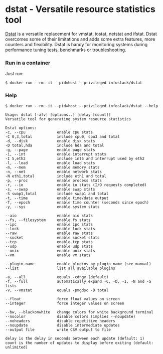 dstat - Versatile resource statistics tool
==========================================

[Dstat](http://dag.wiee.rs/home-made/dstat/) is a versatile replacement
for vmstat, iostat, netstat and ifstat. Dstat overcomes some of their
limitations and adds some extra features, more counters and flexibility.
Dstat is handy for monitoring systems during performance tuning tests,
benchmarks or troubleshooting.

### Run in a container

Just run:
```
$ docker run --rm -it --pid=host --privileged infoslack/dstat
```

### Help

```
$ docker run --rm -it --pid=host --privileged infoslack/dstat --help

Usage: dstat [-afv] [options..] [delay [count]]
Versatile tool for generating system resource statistics

Dstat options:
-c, --cpu              enable cpu stats
-C 0,3,total           include cpu0, cpu3 and total
-d, --disk             enable disk stats
-D total,hda           include hda and total
-g, --page             enable page stats
-i, --int              enable interrupt stats
-I 5,eth2              include int5 and interrupt used by eth2
-l, --load             enable load stats
-m, --mem              enable memory stats
-n, --net              enable network stats
-N eth1,total          include eth1 and total
-p, --proc             enable process stats
-r, --io               enable io stats (I/O requests completed)
-s, --swap             enable swap stats
-S swap1,total         include swap1 and total
-t, --time             enable time/date output
-T, --epoch            enable time counter (seconds since epoch)
-y, --sys              enable system stats

--aio                  enable aio stats
--fs, --filesystem     enable fs stats
--ipc                  enable ipc stats
--lock                 enable lock stats
--raw                  enable raw stats
--socket               enable socket stats
--tcp                  enable tcp stats
--udp                  enable udp stats
--unix                 enable unix stats
--vm                   enable vm stats

--plugin-name          enable plugins by plugin name (see manual)
--list                 list all available plugins

-a, --all              equals -cdngy (default)
-f, --full             automatically expand -C, -D, -I, -N and -S lists
-v, --vmstat           equals -pmgdsc -D total

--float                force float values on screen
--integer              force integer values on screen

--bw, --blackonwhite   change colors for white background terminal
--nocolor              disable colors (implies --noupdate)
--noheaders            disable repetitive headers
--noupdate             disable intermediate updates
--output file          write CSV output to file

delay is the delay in seconds between each update (default: 1)
count is the number of updates to display before exiting (default: unlimited)
```
